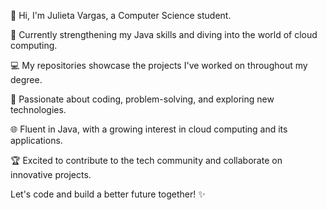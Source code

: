 👋 Hi, I'm Julieta Vargas, a Computer Science student.

🌱 Currently strengthening my Java skills and diving into the world of cloud computing.

💻 My repositories showcase the projects I've worked on throughout my degree.

🚀 Passionate about coding, problem-solving, and exploring new technologies.

🌐 Fluent in Java, with a growing interest in cloud computing and its applications.

🏆 Excited to contribute to the tech community and collaborate on innovative projects.

Let's code and build a better future together! ✨
